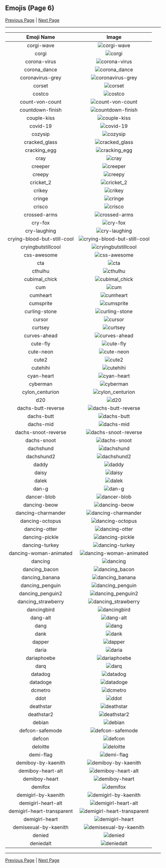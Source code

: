 
## Emojis (Page 6)

[Previous Page](/docs/lgbtintech/page-c-0005.md)
  | [Next Page](/docs/lgbtintech/page-d-0007.md)

<hr />

|Emoji Name|Image|
| :-: | :-: |
|corgi-wave| ![corgi-wave](/emojis/lgbtintech/corgi-wave.gif)|
|corgi| ![corgi](/emojis/lgbtintech/corgi.png)|
|corona-virus| ![corona-virus](/emojis/lgbtintech/corona-virus.png)|
|corona_dance| ![corona_dance](/emojis/lgbtintech/corona_dance.gif)|
|coronavirus-grey| ![coronavirus-grey](/emojis/lgbtintech/coronavirus-grey.png)|
|corset| ![corset](/emojis/lgbtintech/corset.jpg)|
|costco| ![costco](/emojis/lgbtintech/costco.jpg)|
|count-von-count| ![count-von-count](/emojis/lgbtintech/count-von-count.jpg)|
|countdown-finish| ![countdown-finish](/emojis/lgbtintech/countdown-finish.gif)|
|couple-kiss| ![couple-kiss](/emojis/lgbtintech/couple-kiss.png)|
|covid-19| ![covid-19](/emojis/lgbtintech/covid-19.png)|
|cozysip| ![cozysip](/emojis/lgbtintech/cozysip.png)|
|cracked_glass| ![cracked_glass](/emojis/lgbtintech/cracked_glass.png)|
|cracking_egg| ![cracking_egg](/emojis/lgbtintech/cracking_egg.gif)|
|cray| ![cray](/emojis/lgbtintech/cray.gif)|
|creeper| ![creeper](/emojis/lgbtintech/creeper.jpg)|
|creepy| ![creepy](/emojis/lgbtintech/creepy.png)|
|cricket_2| ![cricket_2](/emojis/lgbtintech/cricket_2.png)|
|crikey| ![crikey](/emojis/lgbtintech/crikey.png)|
|cringe| ![cringe](/emojis/lgbtintech/cringe.gif)|
|crisco| ![crisco](/emojis/lgbtintech/crisco.gif)|
|crossed-arms| ![crossed-arms](/emojis/lgbtintech/crossed-arms.gif)|
|cry-fox| ![cry-fox](/emojis/lgbtintech/cry-fox.gif)|
|cry-laughing| ![cry-laughing](/emojis/lgbtintech/cry-laughing.png)|
|crying-blood-but-still-cool| ![crying-blood-but-still-cool](/emojis/lgbtintech/crying-blood-but-still-cool.png)|
|cryingbutstillcool| ![cryingbutstillcool](/emojis/lgbtintech/cryingbutstillcool.png)|
|css-awesome| ![css-awesome](/emojis/lgbtintech/css-awesome.png)|
|cta| ![cta](/emojis/lgbtintech/cta.png)|
|cthulhu| ![cthulhu](/emojis/lgbtintech/cthulhu.png)|
|cubimal_chick| ![cubimal_chick](/emojis/lgbtintech/cubimal_chick.png)|
|cum| ![cum](/emojis/lgbtintech/cum.png)|
|cumheart| ![cumheart](/emojis/lgbtintech/cumheart.png)|
|cumsprite| ![cumsprite](/emojis/lgbtintech/cumsprite.jpg)|
|curling-stone| ![curling-stone](/emojis/lgbtintech/curling-stone.png)|
|cursor| ![cursor](/emojis/lgbtintech/cursor.gif)|
|curtsey| ![curtsey](/emojis/lgbtintech/curtsey.jpg)|
|curves-ahead| ![curves-ahead](/emojis/lgbtintech/curves-ahead.png)|
|cute-fly| ![cute-fly](/emojis/lgbtintech/cute-fly.png)|
|cute-neon| ![cute-neon](/emojis/lgbtintech/cute-neon.gif)|
|cute2| ![cute2](/emojis/lgbtintech/cute2.png)|
|cutehihi| ![cutehihi](/emojis/lgbtintech/cutehihi.gif)|
|cyan-heart| ![cyan-heart](/emojis/lgbtintech/cyan-heart.png)|
|cyberman| ![cyberman](/emojis/lgbtintech/cyberman.png)|
|cylon_centurion| ![cylon_centurion](/emojis/lgbtintech/cylon_centurion.png)|
|d20| ![d20](/emojis/lgbtintech/d20.jpg)|
|dachs-butt-reverse| ![dachs-butt-reverse](/emojis/lgbtintech/dachs-butt-reverse.jpg)|
|dachs-butt| ![dachs-butt](/emojis/lgbtintech/dachs-butt.jpg)|
|dachs-mid| ![dachs-mid](/emojis/lgbtintech/dachs-mid.jpg)|
|dachs-snoot-reverse| ![dachs-snoot-reverse](/emojis/lgbtintech/dachs-snoot-reverse.jpg)|
|dachs-snoot| ![dachs-snoot](/emojis/lgbtintech/dachs-snoot.jpg)|
|dachshund| ![dachshund](/emojis/lgbtintech/dachshund.jpg)|
|dachshund2| ![dachshund2](/emojis/lgbtintech/dachshund2.png)|
|daddy| ![daddy](/emojis/lgbtintech/daddy.png)|
|daisy| ![daisy](/emojis/lgbtintech/daisy.png)|
|dalek| ![dalek](/emojis/lgbtintech/dalek.png)|
|dan-g| ![dan-g](/emojis/lgbtintech/dan-g.png)|
|dancer-blob| ![dancer-blob](/emojis/lgbtintech/dancer-blob.png)|
|dancing-beow| ![dancing-beow](/emojis/lgbtintech/dancing-beow.gif)|
|dancing-charmander| ![dancing-charmander](/emojis/lgbtintech/dancing-charmander.gif)|
|dancing-octopus| ![dancing-octopus](/emojis/lgbtintech/dancing-octopus.gif)|
|dancing-otter| ![dancing-otter](/emojis/lgbtintech/dancing-otter.gif)|
|dancing-pickle| ![dancing-pickle](/emojis/lgbtintech/dancing-pickle.gif)|
|dancing-turkey| ![dancing-turkey](/emojis/lgbtintech/dancing-turkey.gif)|
|dancing-woman-animated| ![dancing-woman-animated](/emojis/lgbtintech/dancing-woman-animated.gif)|
|dancing| ![dancing](/emojis/lgbtintech/dancing.gif)|
|dancing_bacon| ![dancing_bacon](/emojis/lgbtintech/dancing_bacon.gif)|
|dancing_banana| ![dancing_banana](/emojis/lgbtintech/dancing_banana.gif)|
|dancing_penguin| ![dancing_penguin](/emojis/lgbtintech/dancing_penguin.gif)|
|dancing_penguin2| ![dancing_penguin2](/emojis/lgbtintech/dancing_penguin2.gif)|
|dancing_strawberry| ![dancing_strawberry](/emojis/lgbtintech/dancing_strawberry.gif)|
|dancingbird| ![dancingbird](/emojis/lgbtintech/dancingbird.gif)|
|dang-alt| ![dang-alt](/emojis/lgbtintech/dang-alt.png)|
|dang| ![dang](/emojis/lgbtintech/dang.png)|
|dank| ![dank](/emojis/lgbtintech/dank.png)|
|dapper| ![dapper](/emojis/lgbtintech/dapper.jpg)|
|daria| ![daria](/emojis/lgbtintech/daria.png)|
|dariaphoebe| ![dariaphoebe](/emojis/lgbtintech/dariaphoebe.jpg)|
|darq| ![darq](/emojis/lgbtintech/darq.png)|
|datadog| ![datadog](/emojis/lgbtintech/datadog.png)|
|datadoge| ![datadoge](/emojis/lgbtintech/datadoge.gif)|
|dcmetro| ![dcmetro](/emojis/lgbtintech/dcmetro.png)|
|ddot| ![ddot](/emojis/lgbtintech/ddot.png)|
|deathstar| ![deathstar](/emojis/lgbtintech/deathstar.png)|
|deathstar2| ![deathstar2](/emojis/lgbtintech/deathstar2.png)|
|debian| ![debian](/emojis/lgbtintech/debian.png)|
|defcon-safemode| ![defcon-safemode](/emojis/lgbtintech/defcon-safemode.png)|
|defcon| ![defcon](/emojis/lgbtintech/defcon.png)|
|deloitte| ![deloitte](/emojis/lgbtintech/deloitte.png)|
|demi-flag| ![demi-flag](/emojis/lgbtintech/demi-flag.png)|
|demiboy-by-kaenith| ![demiboy-by-kaenith](/emojis/lgbtintech/demiboy-by-kaenith.png)|
|demiboy-heart-alt| ![demiboy-heart-alt](/emojis/lgbtintech/demiboy-heart-alt.png)|
|demiboy-heart| ![demiboy-heart](/emojis/lgbtintech/demiboy-heart.png)|
|demifox| ![demifox](/emojis/lgbtintech/demifox.png)|
|demigirl-by-kaenith| ![demigirl-by-kaenith](/emojis/lgbtintech/demigirl-by-kaenith.png)|
|demigirl-heart-alt| ![demigirl-heart-alt](/emojis/lgbtintech/demigirl-heart-alt.png)|
|demigirl-heart-transparent| ![demigirl-heart-transparent](/emojis/lgbtintech/demigirl-heart-transparent.png)|
|demigirl-heart| ![demigirl-heart](/emojis/lgbtintech/demigirl-heart.png)|
|demisexual-by-kaenith| ![demisexual-by-kaenith](/emojis/lgbtintech/demisexual-by-kaenith.png)|
|denied| ![denied](/emojis/lgbtintech/denied.png)|
|deniedalt| ![deniedalt](/emojis/lgbtintech/deniedalt.png)|

<hr/>

[Previous Page](/docs/lgbtintech/page-c-0005.md)
  | [Next Page](/docs/lgbtintech/page-d-0007.md)